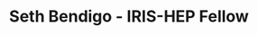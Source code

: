 ---
layout: fellow
pagetype: fellow
shortname: SethBendigo
permalink: /fellows/SethBendigo.html
fellow-name: Seth Bendigo
title: Seth Bendigo - IRIS-HEP Fellow
active: False
dates:
  start: 2023-06-05
  end: 2023-09-02
photo: /assets/images/team/Seth-Bendigo.jpg
institution: South Dakota School of Mines and Technology
e-mail: sethbendigo@outlook.com
focus-area: as
project_title: Refactoring AwkwardForth Generation in Uproot
project_goal: >
    Refactoring AwkwardForth code generation in the Uproot python library, using test-driven development. Refactored code will align more with functional programming than the current implementation.
mentors:
  - Jim Pivarski (Princeton University)
  - Ioana Ifrim (Princeton University)
proposal: /assets/pdf/fellows-2023/IRIS028-proposal-Seth-Bendigo.pdf
presentations:
current_status:
github-username: SethBendigo
linkedin-profile: https://www.linkedin.com/in/sethbendigo/
---